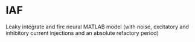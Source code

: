 IAF
===

Leaky integrate and fire neural MATLAB model (with noise, excitatory and inhibitory current injections and an absolute 
refactory period)
